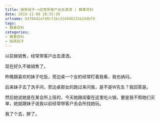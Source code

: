 ```yaml
---
title: 搞笑段子->经常带客户出去潇洒 | 糗事百科
date: 2019-11-08 18:35:30
urlname: 0370442afd9cf1bc434948233e244bf9
tags: 
- 糗事百科
categories:
- 糗事百科
- 搞笑段子
---
```

以前做销售，经常带客户出去潇洒。

现在好久不做销售了。

昨晚跟喜欢的妹子吃饭，旁边桌一个女的经常盯着我看，我也纳闷。

后来妹子去了洗手间，旁边桌那女的跑过来问我，是不是W先生？我回答是。

然后她说她是在某会所上班的，今天她跟闺蜜在这里吃火锅，要是我不帮她们买单，她就跟妹子说我以前经常带客户去会所找她玩。

我了个去，醉了。


